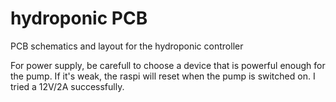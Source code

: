 # hydroponic PCB

PCB schematics and layout for the hydroponic controller

For power supply, be carefull to choose a device that is powerful enough for the pump. If it's weak, the raspi will reset when the pump is switched on. I tried a 12V/2A successfully.